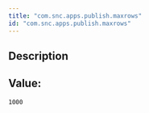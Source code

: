 ```yaml
---
title: "com.snc.apps.publish.maxrows"
id: "com.snc.apps.publish.maxrows"
---
```

## Description



## Value: 
```
1000
```